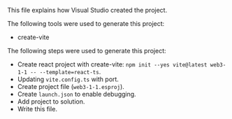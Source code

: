This file explains how Visual Studio created the project.

The following tools were used to generate this project:
- create-vite

The following steps were used to generate this project:
- Create react project with create-vite: `npm init --yes vite@latest web3-1-1 -- --template=react-ts`.
- Updating `vite.config.ts` with port.
- Create project file (`web3-1-1.esproj`).
- Create `launch.json` to enable debugging.
- Add project to solution.
- Write this file.
